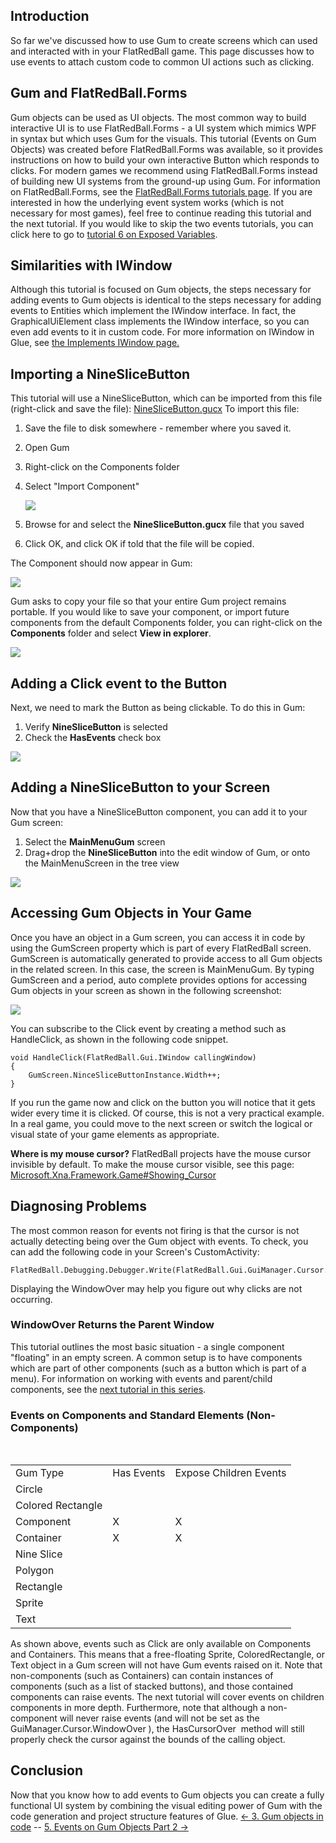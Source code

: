 ## Introduction

So far we've discussed how to use Gum to create screens which can used and interacted with in your FlatRedBall game. This page discusses how to use events to attach custom code to common UI actions such as clicking.

## Gum and FlatRedBall.Forms

Gum objects can be used as UI objects. The most common way to build interactive UI is to use FlatRedBall.Forms - a UI system which mimics WPF in syntax but which uses Gum for the visuals. This tutorial (Events on Gum Objects) was created before FlatRedBall.Forms was available, so it provides instructions on how to build your own interactive Button which responds to clicks. For modern games we recommend using FlatRedBall.Forms instead of building new UI systems from the ground-up using Gum. For information on FlatRedBall.Forms, see the [FlatRedBall.Forms tutorials page](/documentation/tutorials/flatredball-forms.md). If you are interested in how the underlying event system works (which is not necessary for most games), feel free to continue reading this tutorial and the next tutorial. If you would like to skip the two events tutorials, you can click here to go to [tutorial 6 on Exposed Variables](/documentation/tools/gum/tutorials/tutorials-gum-exposed-variables.md).

## Similarities with IWindow

Although this tutorial is focused on Gum objects, the steps necessary for adding events to Gum objects is identical to the steps necessary for adding events to Entities which implement the IWindow interface. In fact, the GraphicalUiElement class implements the IWindow interface, so you can even add events to it in custom code. For more information on IWindow in Glue, see [the Implements IWindow page.](/documentation/tools/glue-reference/entities/glue-reference-implements-iwindow.md "Glue:Reference:Entities:Implements IWindow")

## Importing a NineSliceButton

This tutorial will use a NineSliceButton, which can be imported from this file (right-click and save the file): [NineSliceButton.gucx](/content/Tutorials/Gum/NineSliceButton.gucx) To import this file:

1.  Save the file to disk somewhere - remember where you saved it.

2.  Open Gum

3.  Right-click on the Components folder

4.  Select "Import Component"

    ![](/media/2019-01-img_5c3e082a718b5.png)

5.  Browse for and select the **NineSliceButton.gucx** file that you saved

6.  Click OK, and click OK if told that the file will be copied.

The Component should now appear in Gum:

![](/media/2023-08-img_64d0e12288bb6.png)

Gum asks to copy your file so that your entire Gum project remains portable. If you would like to save your component, or import future components from the default Components folder, you can right-click on the **Components** folder and select **View in explorer**.

![](/media/2023-08-img_64d0e033e30e6.png)

## Adding a Click event to the Button

Next, we need to mark the Button as being clickable. To do this in Gum:

1.  Verify **NineSliceButton** is selected
2.  Check the **HasEvents** check box

![](/media/2023-08-img_64d0e13e8e6c0.png)

## 

## Adding a NineSliceButton to your Screen

Now that you have a NineSliceButton component, you can add it to your Gum screen:

1.  Select the **MainMenuGum** screen
2.  Drag+drop the **NineSliceButton** into the edit window of Gum, or onto the MainMenuScreen in the tree view

[![](/wp-content/uploads/2016/01/07_06-21-22.gif)](/wp-content/uploads/2016/01/07_06-21-22.gif)

## Accessing Gum Objects in Your Game

Once you have an object in a Gum screen, you can access it in code by using the GumScreen property which is part of every FlatRedBall screen.  GumScreen is automatically generated to provide access to all Gum objects in the related screen. In this case, the screen is MainMenuGum. By typing GumScreen and a period, auto complete provides options for accessing Gum objects in your screen as shown in the following screenshot:

![](/media/2023-08-img_64d0e7f661d0b.png)

You can subscribe to the Click event by creating a method such as HandleClick, as shown in the following code snippet.

    void HandleClick(FlatRedBall.Gui.IWindow callingWindow)
    {
        GumScreen.NinceSliceButtonInstance.Width++;
    }

If you run the game now and click on the button you will notice that it gets wider every time it is clicked. Of course, this is not a very practical example. In a real game, you could move to the next screen or switch the logical or visual state of your game elements as appropriate.

**Where is my mouse cursor?** FlatRedBall projects have the mouse cursor invisible by default. To make the mouse cursor visible, see this page: [Microsoft.Xna.Framework.Game#Showing_Cursor](/frb/docs/index.php?title=Microsoft.Xna.Framework.Game#Showing_Cursor "Microsoft.Xna.Framework.Game")

## Diagnosing Problems

The most common reason for events not firing is that the cursor is not actually detecting being over the Gum object with events. To check, you can add the following code in your Screen's CustomActivity:

``` lang:c#
FlatRedBall.Debugging.Debugger.Write(FlatRedBall.Gui.GuiManager.Cursor.WindowOver);
```

Displaying the WindowOver may help you figure out why clicks are not occurring.

### WindowOver Returns the Parent Window

This tutorial outlines the most basic situation - a single component "floating" in an empty screen. A common setup is to have components which are part of other components (such as a button which is part of a menu). For information on working with events and parent/child components, see the [next tutorial in this series](/documentation/tools/gum/tutorials/5-events-on-gum-objects-part-2.md).

### Events on Components and Standard Elements (Non-Components)

 

|                   |            |                        |
|-------------------|------------|------------------------|
| Gum Type          | Has Events | Expose Children Events |
| Circle            |            |                        |
| Colored Rectangle |            |                        |
| Component         | X          | X                      |
| Container         | X          | X                      |
| Nine Slice        |            |                        |
| Polygon           |            |                        |
| Rectangle         |            |                        |
| Sprite            |            |                        |
| Text              |            |                        |

As shown above, events such as Click are only available on Components and Containers. This means that a free-floating Sprite, ColoredRectangle, or Text object in a Gum screen will not have Gum events raised on it. Note that non-components (such as Containers) can contain instances of components (such as a list of stacked buttons), and those contained components can raise events. The next tutorial will cover events on children components in more depth. Furthermore, note that although a non-component will never raise events (and will not be set as the GuiManager.Cursor.WindowOver ), the HasCursorOver  method will still properly check the cursor against the bounds of the calling object.

## Conclusion

Now that you know how to add events to Gum objects you can create a fully functional UI system by combining the visual editing power of Gum with the code generation and project structure features of Glue. [\<- 3. Gum objects in code](/documentation/tools/gum/tutorials/tutorials-gum-gum-objects-in-code.md) -- [5. Events on Gum Objects Part 2 -\>](/documentation/tools/gum/tutorials/5-events-on-gum-objects-part-2.md)
